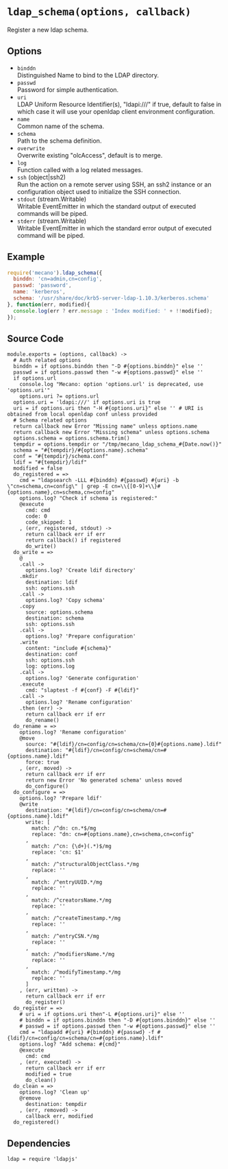 
# `ldap_schema(options, callback)`

Register a new ldap schema.

## Options

*   `binddn`   
    Distinguished Name to bind to the LDAP directory.   
*   `passwd`   
    Password for simple authentication.   
*   `uri`   
    LDAP Uniform Resource Identifier(s), "ldapi:///" if true, default to false
    in which case it will use your openldap client environment configuration.   
*   `name`   
    Common name of the schema.   
*   `schema`   
    Path to the schema definition.   
*   `overwrite`   
    Overwrite existing "olcAccess", default is to merge.   
*   `log`   
    Function called with a log related messages.   
*   `ssh` (object|ssh2)   
    Run the action on a remote server using SSH, an ssh2 instance or an
    configuration object used to initialize the SSH connection.   
*   `stdout` (stream.Writable)   
    Writable EventEmitter in which the standard output of executed commands will
    be piped.   
*   `stderr` (stream.Writable)   
    Writable EventEmitter in which the standard error output of executed command
    will be piped.   

## Example

```js
require('mecano').ldap_schema({
  binddn: 'cn=admin,cn=config',
  passwd: 'password',
  name: 'kerberos',
  schema: '/usr/share/doc/krb5-server-ldap-1.10.3/kerberos.schema'
}, function(err, modified){
  console.log(err ? err.message : 'Index modified: ' + !!modified);
});
```

## Source Code

    module.exports = (options, callback) ->
      # Auth related options
      binddn = if options.binddn then "-D #{options.binddn}" else ''
      passwd = if options.passwd then "-w #{options.passwd}" else ''
      if options.url
        console.log "Mecano: option 'options.url' is deprecated, use 'options.uri'"
        options.uri ?= options.url
      options.uri = 'ldapi:///' if options.uri is true
      uri = if options.uri then "-H #{options.uri}" else '' # URI is obtained from local openldap conf unless provided
      # Schema related options
      return callback new Error "Missing name" unless options.name
      return callback new Error "Missing schema" unless options.schema
      options.schema = options.schema.trim()
      tempdir = options.tempdir or "/tmp/mecano_ldap_schema_#{Date.now()}"
      schema = "#{tempdir}/#{options.name}.schema"
      conf = "#{tempdir}/schema.conf"
      ldif = "#{tempdir}/ldif"
      modified = false
      do_registered = =>
        cmd = "ldapsearch -LLL #{binddn} #{passwd} #{uri} -b \"cn=schema,cn=config\" | grep -E cn=\\{[0-9]+\\}#{options.name},cn=schema,cn=config"
        options.log? "Check if schema is registered:"
        @execute
          cmd: cmd
          code: 0
          code_skipped: 1
        , (err, registered, stdout) ->
          return callback err if err
          return callback() if registered
          do_write()
      do_write = =>
        @
        .call ->
          options.log? 'Create ldif directory'
        .mkdir
          destination: ldif
          ssh: options.ssh
        .call ->
          options.log? 'Copy schema'
        .copy
          source: options.schema
          destination: schema
          ssh: options.ssh
        .call ->
          options.log? 'Prepare configuration'
        .write
          content: "include #{schema}"
          destination: conf
          ssh: options.ssh
          log: options.log
        .call ->
          options.log? 'Generate configuration'
        .execute
          cmd: "slaptest -f #{conf} -F #{ldif}"
        .call ->
          options.log? 'Rename configuration'
        .then (err) ->
          return callback err if err
          do_rename()
      do_rename = =>
        options.log? 'Rename configuration'
        @move
          source: "#{ldif}/cn=config/cn=schema/cn={0}#{options.name}.ldif"
          destination: "#{ldif}/cn=config/cn=schema/cn=#{options.name}.ldif"
          force: true
        , (err, moved) ->
          return callback err if err
          return new Error 'No generated schema' unless moved
          do_configure()
      do_configure = =>
        options.log? 'Prepare ldif'
        @write
          destination: "#{ldif}/cn=config/cn=schema/cn=#{options.name}.ldif"
          write: [
            match: /^dn: cn.*$/mg
            replace: "dn: cn=#{options.name},cn=schema,cn=config"
          ,
            match: /^cn: {\d+}(.*)$/mg
            replace: 'cn: $1'
          ,
            match: /^structuralObjectClass.*/mg
            replace: ''
          ,
            match: /^entryUUID.*/mg
            replace: ''
          ,
            match: /^creatorsName.*/mg
            replace: ''
          ,
            match: /^createTimestamp.*/mg
            replace: ''
          ,
            match: /^entryCSN.*/mg
            replace: ''
          ,
            match: /^modifiersName.*/mg
            replace: ''
          ,
            match: /^modifyTimestamp.*/mg
            replace: ''
          ]
        , (err, written) ->
          return callback err if err
          do_register()
      do_register = =>
        # uri = if options.uri then"-L #{options.uri}" else ''
        # binddn = if options.binddn then "-D #{options.binddn}" else ''
        # passwd = if options.passwd then "-w #{options.passwd}" else ''
        cmd = "ldapadd #{uri} #{binddn} #{passwd} -f #{ldif}/cn=config/cn=schema/cn=#{options.name}.ldif"
        options.log? "Add schema: #{cmd}"
        @execute
          cmd: cmd
        , (err, executed) ->
          return callback err if err
          modified = true
          do_clean()
      do_clean = =>
        options.log? 'Clean up'
        @remove
          destination: tempdir
        , (err, removed) ->
          callback err, modified
      do_registered()

## Dependencies

    ldap = require 'ldapjs'




